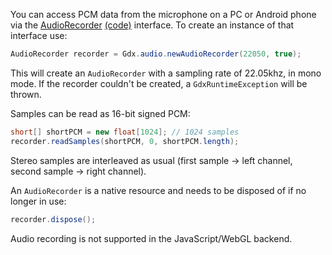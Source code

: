 You can access PCM data from the microphone on a PC or Android phone via the [AudioRecorder](http://libgdx.badlogicgames.com/nightlies/docs/api/com/badlogic/gdx/audio/AudioRecorder.html) [(code)](https://github.com/libgdx/libgdx/blob/master/gdx/src/com/badlogic/gdx/audio/AudioRecorder.java) interface. To create an instance of that interface use:

```java
AudioRecorder recorder = Gdx.audio.newAudioRecorder(22050, true);
```

This will create an `AudioRecorder` with a sampling rate of 22.05khz, in mono mode. If the recorder couldn't be created, a `GdxRuntimeException` will be thrown.

Samples can be read as 16-bit signed PCM:

```java
short[] shortPCM = new float[1024]; // 1024 samples
recorder.readSamples(shortPCM, 0, shortPCM.length);
```

Stereo samples are interleaved as usual (first sample -> left channel, second sample -> right channel).

An `AudioRecorder` is a native resource and needs to be disposed of if no longer in use:

```java
recorder.dispose();
```

Audio recording is not supported in the JavaScript/WebGL backend.